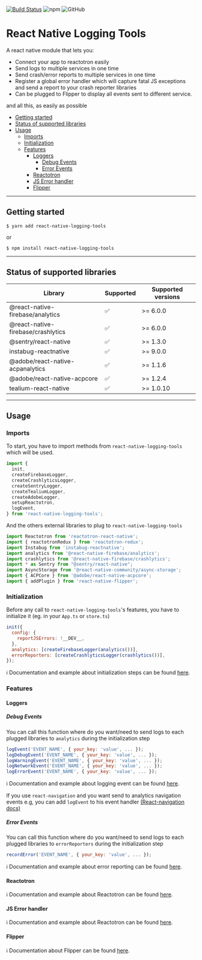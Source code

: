 [![Build Status](https://travis-ci.org/imranMnts/react-native-logging-tools.svg?branch=develop)](https://travis-ci.org/imranMnts/react-native-logging-tools)
![npm](https://img.shields.io/npm/v/react-native-logging-tools.svg)
![GitHub](https://img.shields.io/github/license/imranMnts/react-native-logging-tools.svg)

# React Native Logging Tools

A react native module that lets you:
 - Connect your app to reactotron easily
 - Send logs to multiple services in one time
 - Send crash/error reports to multiple services in one time
 - Register a global error handler which will capture fatal JS exceptions and send a report to your crash reporter libraries
 - Can be plugged to Flipper to display all events sent to different service.

and all this, as easily as possible

- [Getting started](#getting-started)
- [Status of supported libraries](#status-of-supported-libraries)
- [Usage](#usage)
    - [Imports](#imports)
    - [Initialization](#initialization)
    - [Features](#features)
        - [Loggers](#loggers)
            - [Debug Events](#debug-events)
            - [Error Events](#error-events)
        - [Reactotron](#reactotron)
        - [JS Error handler](#js-error-handler)
        - [Flipper](#flipper)

---

## Getting started

`$ yarn add react-native-logging-tools`

or

`$ npm install react-native-logging-tools`

---

## Status of supported libraries

|Library             |Supported        |Supported versions
|----------------|-------------|-------------|
|@react-native-firebase/analytics|:white_check_mark:| \>= 6.0.0
|@react-native-firebase/crashlytics|:white_check_mark:| \>= 6.0.0
|@sentry/react-native|:white_check_mark:| \>= 1.3.0
|instabug-reactnative|:white_check_mark:| \>= 9.0.0
|@adobe/react-native-acpanalytics|:white_check_mark:| \>= 1.1.6
|@adobe/react-native-acpcore|:white_check_mark:| \>= 1.2.4
|tealium-react-native|:white_check_mark:| \>= 1.0.10

---

## Usage

### Imports

To start, you have to import methods from `react-native-logging-tools` which will be used.
```javascript
import {
  init,
  createFirebaseLogger,
  createCrashlyticsLogger,
  createSentryLogger,
  createTealiumLogger,
  createAdobeLogger,
  setupReactotron,
  logEvent,
} from 'react-native-logging-tools';
```

And the others external libraries to plug to `react-native-logging-tools`
```javascript
import Reactotron from 'reactotron-react-native';
import { reactotronRedux } from 'reactotron-redux';
import Instabug from 'instabug-reactnative';
import analytics from '@react-native-firebase/analytics';
import crashlytics from '@react-native-firebase/crashlytics';
import * as Sentry from "@sentry/react-native";
import AsyncStorage from '@react-native-community/async-storage';
import { ACPCore } from '@adobe/react-native-acpcore';
import { addPlugin } from 'react-native-flipper';
```

### Initialization

Before any call to `react-native-logging-tools`'s features, you have to initialize it (eg. in your `App.ts` or `store.ts`)

```javascript
init({
  config: {
    reportJSErrors: !__DEV__,
  },
  analytics: [createFirebaseLogger(analytics())],
  errorReporters: [createCrashlyticsLogger(crashlytics())],
});
```

:information_source: Documentation and example about initialization steps can be found [here](./REFERENCE_API.md#init).

### Features

#### Loggers

##### Debug Events

You can call this function where do you want/need to send logs to each plugged libraries to `analytics` during the initialization step

```javascript
logEvent('EVENT_NAME', { your_key: 'value', ... });
logDebugEvent('EVENT_NAME', { your_key: 'value', ... });
logWarningEvent('EVENT_NAME', { your_key: 'value', ... });
logNetworkEvent('EVENT_NAME', { your_key: 'value', ... });
logErrorEvent('EVENT_NAME', { your_key: 'value', ... });
```

:information_source: Documentation and example about logging event can be found [here](./REFERENCE_API.md#logEvent).

If you use `react-navigation` and you want send to analytics navigation events e.g, you can add `logEvent` to his event handler [(React-navigation docs)](https://reactnavigation.org/docs/navigation-events/)


##### Error Events

You can call this function where do you want/need to send logs to each plugged libraries to `errorReporters` during the initialization step

```javascript
recordError('EVENT_NAME', { your_key: 'value', ... });
```

:information_source: Documentation and example about error reporting can be found [here](./REFERENCE_API.md#recordError).

#### Reactotron

:information_source: Documentation and example about Reactotron can be found [here](./REFERENCE_API.md#setupreactotron).

#### JS Error handler

:information_source: Documentation and example about Reactotron can be found [here](./REFERENCE_API.md#init).

#### Flipper

:information_source: Documentation about Flipper can be found [here](./REFERENCE_API.md#flipper).

